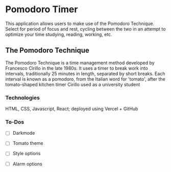 # Pomodoro Timer

This application allows users to make use of the Pomodoro Technique. Select for period of focus and rest, cycling between the two in an attempt to optimize your time studying, reading, working, etc. 

## The Pomodoro Technique

The Pomodoro Technique is a time management method developed by Francesco Cirillo in the late 1980s. It uses a timer to break work into intervals, traditionally 25 minutes in length, separated by short breaks. Each interval is known as a pomodoro, from the Italian word for 'tomato', after the tomato-shaped kitchen timer Cirillo used as a university student

### Technologies

HTML, CSS, Javascript, React; deployed using Vercel + GitHub

### To-Dos

- [ ] Darkmode
- [ ] Tomato theme
- [ ] Style options
- [ ] Alarm options

